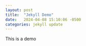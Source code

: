 ```yaml
---
layout: post
title:  "Jekyll Demo"
date:   2024-04-08 15:10:06 -0500
categories: jekyll update
---
```

This is a demo